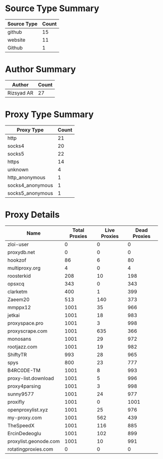 # Source Type Summary

| Source Type | Count |
|-------------|-------|
| github | 15 |
| website | 11 |
| Github | 1 |


# Author Summary

| Author | Count |
|--------|-------|
| Rizsyad AR | 27 |


# Proxy Type Summary

| Proxy Type | Count |
|------------|-------|
| http | 21 |
| socks4 | 20 |
| socks5 | 22 |
| https | 14 |
| unknown | 4 |
| http_anonymous | 1 |
| socks4_anonymous | 1 |
| socks5_anonymous | 1 |


# Proxy Details

| Name | Total Proxies | Live Proxies | Dead Proxies |
|------|---------------|--------------|---------------|
| zloi-user | 0 | 0 | 0 |
| proxydb.net | 0 | 0 | 0 |
| hookzof | 86 | 6 | 80 |
| multiproxy.org | 4 | 0 | 4 |
| roosterkid | 208 | 10 | 198 |
| opsxcq | 343 | 0 | 343 |
| clarketm | 400 | 1 | 399 |
| Zaeem20 | 513 | 140 | 373 |
| mmppx12 | 1001 | 35 | 966 |
| jetkai | 1001 | 18 | 983 |
| proxyspace.pro | 1001 | 3 | 998 |
| proxyscrape.com | 1001 | 635 | 366 |
| monosans | 1001 | 29 | 972 |
| rootjazz.com | 1001 | 19 | 982 |
| ShiftyTR | 993 | 28 | 965 |
| spys | 800 | 23 | 777 |
| B4RC0DE-TM | 1001 | 8 | 993 |
| proxy-list.download | 1001 | 5 | 996 |
| proxy4parsing | 1001 | 3 | 998 |
| sunny9577 | 1001 | 24 | 977 |
| proxifly | 1001 | 0 | 1001 |
| openproxylist.xyz | 1001 | 25 | 976 |
| my-proxy.com | 1001 | 562 | 439 |
| TheSpeedX | 1001 | 116 | 885 |
| ErcinDedeoglu | 1001 | 102 | 899 |
| proxylist.geonode.com | 1001 | 10 | 991 |
| rotatingproxies.com | 0 | 0 | 0 |

